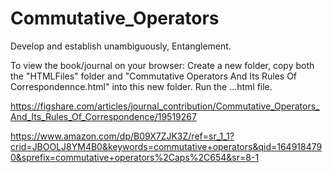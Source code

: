 # Commutative_Operators
 Develop and establish unambiguously, Entanglement.
 
 To view the book/journal on your browser: Create a new folder, copy both the "HTMLFiles" folder and "Commutative Operators And Its Rules Of Correspondennce.html" into this new folder. Run the ...html file.
 
https://figshare.com/articles/journal_contribution/Commutative_Operators_And_Its_Rules_Of_Correspondence/19519267

https://www.amazon.com/dp/B09X7ZJK3Z/ref=sr_1_1?crid=JBOOLJ8YM4B0&keywords=commutative+operators&qid=1649184790&sprefix=commutative+operators%2Caps%2C654&sr=8-1
